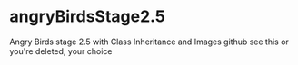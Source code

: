 # angryBirdsStage2.5
Angry Birds stage 2.5 with Class Inheritance and Images
github see this or you're deleted, your choice